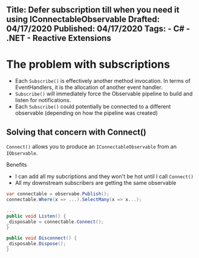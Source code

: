 Title: Defer subscription till when you need it using IConnectableObservable
Drafted: 04/17/2020
Published: 04/17/2020
Tags:
    - C#
    - .NET
    - Reactive Extensions
---

# The problem with subscriptions
- Each `Subscribe()` is effectively another method invocation.  In terms of EventHandlers, it is the allocation of another event handler.
- `Subscribe()` will immediately force the Observable pipeline to build and listen for notifications.
- Each `Subscribe()` could potentially be connected to a different observable (depending on how the pipeline was created)

## Solving that concern with Connect()

`Connect()` allows you to produce an `IConnectableObservable` from an `IObservable`.

Benefits
- I can add all my subcriptions and they won't be hot until I call `Connect()`
- All my downstream subscribers are getting the same observable

```csharp
var connectable = observabe.Publish();
connectable.Where(x => ...).SelectMany(x => x...);

...
public void Listen() {
_disposable = connectable.Connect();
}

public void Disconnect() {
_disposable.Dispose();
}
```